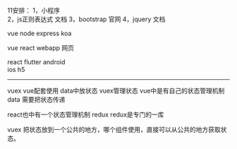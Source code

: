 11安排：
    1，小程序     
    2，js正则表达式  文档 
    3，bootstrap  官网
    4，jquery  文档  

vue  node  express  koa    

vue  react  webapp  网页

react  flutter
         android  
         ios
         h5

---------------------------- 
vuex  vue配套使用  data中放状态   vuex管理状态
vue中是有自己的状态管理机制  data  需要把状态传递

react也中有一个状态管理机制   redux   redux是专门的一库

vuex  把状态放到一个公共的地方，哪个组件使用，直接可以从公共的地方获取状态。





























































